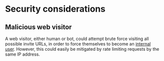 <!--
SPDX-FileCopyrightText: 2021 Andre 'Staltz' Medeiros

SPDX-License-Identifier: CC-BY-4.0
-->

# Security considerations

## Malicious web visitor

A web visitor, either human or bot, could attempt brute force visiting all possible invite URLs, in order to force themselves to become an [internal user](../Stakeholders/Internal%20user.md). However, this could easily be mitigated by rate limiting requests by the same IP address.